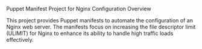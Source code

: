 Puppet Manifest Project for Nginx Configuration
Overview

This project provides Puppet manifests to automate the configuration of an Nginx web server. The manifests focus on increasing the file descriptor limit (ULIMIT) for Nginx to enhance its ability to handle high traffic loads effectively.
